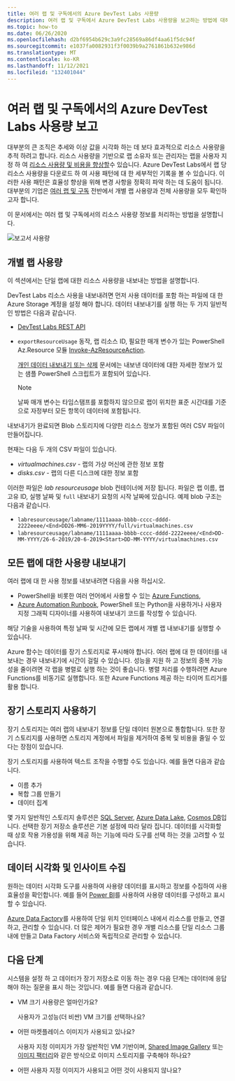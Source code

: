 ```yaml
---
title: 여러 랩 및 구독에서의 Azure DevTest Labs 사용량
description: 여러 랩 및 구독에서 Azure DevTest Labs 사용량을 보고하는 방법에 대해 알아봅니다.
ms.topic: how-to
ms.date: 06/26/2020
ms.openlocfilehash: d2bf6954b629c3a9fc28569a86df4aa61f5dc94f
ms.sourcegitcommit: e1037fa0082931f3f0039b9a2761861b632e986d
ms.translationtype: MT
ms.contentlocale: ko-KR
ms.lasthandoff: 11/12/2021
ms.locfileid: "132401044"
---
```

# <a name="report-azure-devtest-labs-usage-across-multiple-labs-and-subscriptions"></a>여러 랩 및 구독에서의 Azure DevTest Labs 사용량 보고

대부분의 큰 조직은 추세와 이상 값을 시각화 하는 데 보다 효과적으로 리소스 사용량을 추적 하려고 합니다. 리소스 사용량을 기반으로 랩 소유자 또는 관리자는 랩을 사용자 지정 하 여 [리소스 사용량 및 비용을 향상할](../cost-management-billing/cost-management-billing-overview.md)수 있습니다. Azure DevTest Labs에서 랩 당 리소스 사용량을 다운로드 하 여 사용 패턴에 대 한 세부적인 기록을 볼 수 있습니다. 이러한 사용 패턴은 효율성 향상을 위해 변경 사항을 정확히 파악 하는 데 도움이 됩니다. 대부분의 기업은 [여러 랩 및 구독](/azure/architecture/cloud-adoption/decision-guides/subscriptions/) 전반에서 개별 랩 사용량과 전체 사용량을 모두 확인하고자 합니다. 

이 문서에서는 여러 랩 및 구독에서의 리소스 사용량 정보를 처리하는 방법을 설명합니다.

![보고서 사용량](./media/report-usage-across-multiple-labs-subscriptions/report-usage.png)

## <a name="individual-lab-usage"></a>개별 랩 사용량

이 섹션에서는 단일 랩에 대한 리소스 사용량을 내보내는 방법을 설명합니다.

DevTest Labs 리소스 사용을 내보내려면 먼저 사용 데이터를 포함 하는 파일에 대 한 Azure Storage 계정을 설정 해야 합니다. 데이터 내보내기를 실행 하는 두 가지 일반적인 방법은 다음과 같습니다.

* [DevTest Labs REST API](/rest/api/dtl/labs/exportresourceusage) 
* `exportResourceUsage` 동작, 랩 리소스 ID, 필요한 매개 변수가 있는 PowerShell Az.Resource 모듈 [Invoke-AzResourceAction](/powershell/module/az.resources/invoke-azresourceaction). 

    [개인 데이터 내보내기 또는 삭제](personal-data-delete-export.md) 문서에는 내보낸 데이터에 대한 자세한 정보가 있는 샘플 PowerShell 스크립트가 포함되어 있습니다. 

    > [!NOTE]
    > 날짜 매개 변수는 타임스탬프를 포함하지 않으므로 랩이 위치한 표준 시간대를 기준으로 자정부터 모든 항목이 데이터에 포함됩니다.

내보내기가 완료되면 Blob 스토리지에 다양한 리소스 정보가 포함된 여러 CSV 파일이 만들어집니다.
  
현재는 다음 두 개의 CSV 파일이 있습니다.

* *virtualmachines.csv* - 랩의 가상 머신에 관한 정보 포함
* *disks.csv* - 랩의 다른 디스크에 대한 정보 포함 

이러한 파일은 *lab resourceusage* blob 컨테이너에 저장 됩니다. 파일은 랩 이름, 랩 고유 ID, 실행 날짜 및 `full` 내보내기 요청의 시작 날짜에 있습니다. 예제 blob 구조는 다음과 같습니다.

* `labresourceusage/labname/1111aaaa-bbbb-cccc-dddd-2222eeee/<End>DD26-MM6-2019YYYY/full/virtualmachines.csv`
* `labresourceusage/labname/1111aaaa-bbbb-cccc-dddd-2222eeee/<End>DD-MM-YYYY/26-6-2019/20-6-2019<Start>DD-MM-YYYY/virtualmachines.csv`

## <a name="exporting-usage-for-all-labs"></a>모든 랩에 대한 사용량 내보내기

여러 랩에 대 한 사용 정보를 내보내려면 다음을 사용 하십시오. 

* PowerShell을 비롯한 여러 언어에서 사용할 수 있는 [Azure Functions](../azure-functions/index.yml), 
* [Azure Automation Runbook](../automation/index.yml), PowerShell 또는 Python을 사용하거나 사용자 지정 그래픽 디자이너를 사용하여 내보내기 코드를 작성할 수 있습니다.

해당 기술을 사용하여 특정 날짜 및 시간에 모든 랩에서 개별 랩 내보내기를 실행할 수 있습니다. 

Azure 함수는 데이터를 장기 스토리지로 푸시해야 합니다. 여러 랩에 대 한 데이터를 내보내는 경우 내보내기에 시간이 걸릴 수 있습니다. 성능을 지원 하 고 정보의 중복 가능성을 줄이려면 각 랩을 병렬로 실행 하는 것이 좋습니다. 병렬 처리를 수행하려면 Azure Functions를 비동기로 실행합니다. 또한 Azure Functions 제공 하는 타이머 트리거를 활용 합니다.

## <a name="using-a-long-term-storage"></a>장기 스토리지 사용하기

장기 스토리지는 여러 랩의 내보내기 정보를 단일 데이터 원본으로 통합합니다. 또한 장기 스토리지를 사용하면 스토리지 계정에서 파일을 제거하여 중복 및 비용을 줄일 수 있다는 장점이 있습니다. 

장기 스토리지를 사용하여 텍스트 조작을 수행할 수도 있습니다. 예를 들면 다음과 같습니다. 

* 이름 추가
* 복합 그룹 만들기
* 데이터 집계

몇 가지 일반적인 스토리지 솔루션은 [SQL Server](https://azure.microsoft.com/services/sql-database/), [Azure Data Lake](https://azure.microsoft.com/services/storage/data-lake-storage/), [Cosmos DB](https://azure.microsoft.com/services/cosmos-db/)입니다. 선택한 장기 저장소 솔루션은 기본 설정에 따라 달라 집니다. 데이터를 시각화할 때 상호 작용 가용성을 위해 제공 하는 기능에 따라 도구를 선택 하는 것을 고려할 수 있습니다.

## <a name="visualizing-data-and-gathering-insights"></a>데이터 시각화 및 인사이트 수집

원하는 데이터 시각화 도구를 사용하여 사용량 데이터를 표시하고 정보를 수집하여 사용 효율성을 확인합니다. 예를 들어 [Power BI](/power-bi/power-bi-overview)를 사용하여 사용량 데이터를 구성하고 표시할 수 있습니다. 

[Azure Data Factory](https://azure.microsoft.com/services/data-factory/)를 사용하여 단일 위치 인터페이스 내에서 리소스를 만들고, 연결하고, 관리할 수 있습니다. 더 많은 제어가 필요한 경우 개별 리소스를 단일 리소스 그룹 내에 만들고 Data Factory 서비스와 독립적으로 관리할 수 있습니다.  

## <a name="next-steps"></a>다음 단계

시스템을 설정 하 고 데이터가 장기 저장소로 이동 하는 경우 다음 단계는 데이터에 응답 해야 하는 질문을 표시 하는 것입니다. 예를 들면 다음과 같습니다. 

-   VM 크기 사용량은 얼마인가요?

    사용자가 고성능(더 비싼) VM 크기를 선택하나요?
-   어떤 마켓플레이스 이미지가 사용되고 있나요?

    사용자 지정 이미지가 가장 일반적인 VM 기반이며, [Shared Image Gallery](../virtual-machines/shared-image-galleries.md) 또는 [이미지 팩터리](image-factory-create.md)와 같은 방식으로 이미지 스토리지를 구축해야 하나요?
-   어떤 사용자 지정 이미지가 사용되고 어떤 것이 사용되지 않나요?